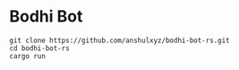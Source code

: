 # Bodhi Bot

```
git clone https://github.com/anshulxyz/bodhi-bot-rs.git
cd bodhi-bot-rs
cargo run
```
